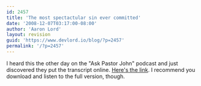 ```yaml
---
id: 2457
title: 'The most spectactular sin ever committed'
date: '2008-12-07T03:17:00-08:00'
author: 'Aaron Lord'
layout: revision
guid: 'https://www.devlord.io/blog/?p=2457'
permalink: '/?p=2457'
---
```


I heard this the other day on the "Ask Pastor John" podcast and just discovered they put the transcript online.  <a href="http://www.desiringgod.org/ResourceLibrary/AskPastorJohn/ByTopic/9/3422_What_was_the_most_spectacular_sin_ever_committed/">Here's the link</a>.  I recommend you download and listen to the full version, though.<div class="blogger-post-footer"></div>